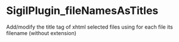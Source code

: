 # SigilPlugin_fileNamesAsTitles
Add/modify the title tag of xhtml selected files using for each file its filename (without extension)
